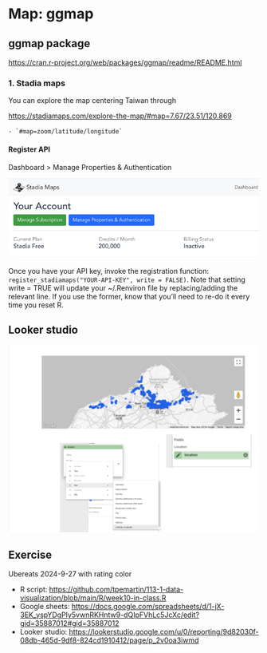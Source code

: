 # Map: ggmap

## ggmap package

<https://cran.r-project.org/web/packages/ggmap/readme/README.html>

### 1. Stadia maps

You can explore the map centering Taiwan through

<https://stadiamaps.com/explore-the-map/#map=7.67/23.51/120.869>

    - `#map=zoom/latitude/longitude`

#### Register API

Dashboard > Manage Properties & Authentication 

![](../img/2024-11-13-10-25-50.png)

Once you have your API key, invoke the registration function: `register_stadiamaps("YOUR-API-KEY", write = FALSE)`. Note that setting write = TRUE will update your ~/.Renviron file by replacing/adding the relevant line. If you use the former, know that you’ll need to re-do it every time you reset R.


## Looker studio

[![](../img/2024-11-13-11-19-22.png)](https://lookerstudio.google.com/u/0/reporting/9d82030f-08db-465d-9df8-824cd1910412/page/p_91frx26vmd)

## Exercise

Ubereats 2024-9-27 with rating color

  - R script: <https://github.com/tpemartin/113-1-data-visualization/blob/main/R/week10-in-class.R>  
  - Google sheets: <https://docs.google.com/spreadsheets/d/1-jX-3EK_yspYDgPIy5vwnRKHntw9-dQIpFVhLc5JcXc/edit?gid=35887012#gid=35887012>  
  - Looker studio: <https://lookerstudio.google.com/u/0/reporting/9d82030f-08db-465d-9df8-824cd1910412/page/p_2v0oa3iwmd>